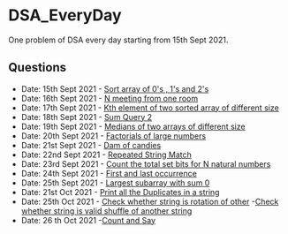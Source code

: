# DSA_EveryDay

One problem of DSA every day starting from 15th Sept 2021.

## Questions 
*  Date: 15th Sept 2021 - [Sort array of 0's , 1's and 2's](/sort_array_of_0_2_1.cpp)
*  Date: 16th Sept 2021 - [N meeting from one room](/n_meeting_from_one_room.cpp)
*  Date: 17th Sept 2021 - [Kth element of two sorted array of different size](/kth_element_in_2_sorted_array_of_different_size.cpp) 
*  Date: 18th Sept 2021 - [Sum Query 2](/sum_query_2.cpp)  
*  Date: 19th Sept 2021 - [Medians of two arrays of different size](/median_of_two_arrays_of_different_size.cpp)  
*  Date: 20th Sept 2021 - [Factorials of large numbers](/factorials_of_large_numbers.cpp) 
*  Date: 21st Sept 2021 - [Dam of candies](/dam_of_candies.cpp) 
*  Date: 22nd Sept 2021 - [Repeated String Match](/repeated_string_match.cpp)  
*  Date: 23rd Sept 2021 - [Count the total set bits for N natural numbers](/count_total_set_bits.cpp)  
*  Date: 24th Sept 2021 - [First and last occurrence](/first_last_occurrence.cpp)  
* Date: 25th Sept 2021 - [Largest subarray with sum 0](/largest_subarray_with_sum_0.cpp)
* Date: 21st Oct 2021 - [Print all the Duplicates in a string](/print_all_duplicates.cpp)
* Date: 25th Oct 2021 - [Check whether string is rotation of other](/rotaions_string_check.cpp) 
                    -[Check whether string is valid shuffle of another string](/string_shuffle_fo_another_string.cpp)
* Date: 26 th Oct 2021 -[Count and Say](/count_and_say.cpp)
